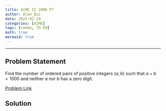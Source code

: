 ```yaml
---
title: AIME II 2006 P7    
author: Alan_Bui    
date: 2023-02-19
categories: [AIME]
tags: [combo, TO DO]
math: true    
mermaid: true  
---
```


---
## Problem Statement

Find the number of ordered pairs of positive integers $(a,b)$ such that $a+b=1000$ and neither $a$ nor $b$ has a zero digit.

[Problem Link](https://artofproblemsolving.com/wiki/index.php/2006_AIME_II_Problems/Problem_7)

## Solution



